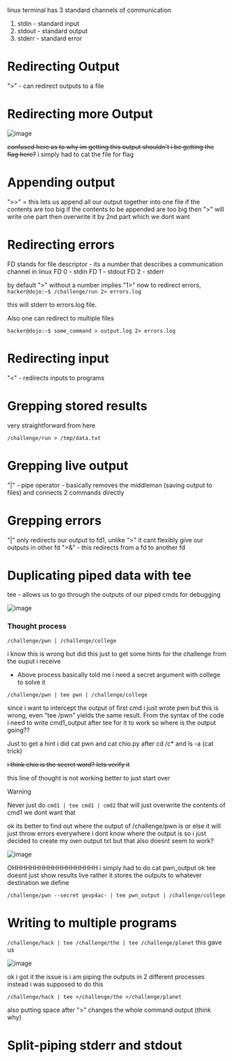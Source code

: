 linux terminal has 3 standard channels of communication
 1. stdin - standard input
 2. stdout - standard output
 3. stderr -  standard error

# Redirecting Output
">" - can redirect outputs to a file
# Redirecting more Output

![image](https://github.com/user-attachments/assets/f6a0fc28-e1c1-4d78-9e55-38375677e640)

~~confused here as to why im getting this output shouldn't i be getting the flag here?~~
i simply had to cat the file for flag

# Appending output
">>" = this lets us append all our output together into one file if the contents are too big
if the contents to be appended are too big then ">" will write one part then overwrite it by 2nd part which we dont want
# Redirecting errors
FD stands for file descriptor  -  its a number that describes a communication channel in linux
FD 0 - stdin
FD 1 - stdout
FD 2 - stderr

by default ">" without a number implies "1>"
now to redirect errors,
```hacker@dojo:~$ /challenge/run 2> errors.log```

this will stderr to errors.log file.

Also one can redirect to multiple files

```hacker@dojo:~$ some_command > output.log 2> errors.log```

# Redirecting input
"<" - redirects inputs to programs

# Grepping stored results
very straightforward from here

```/challenge/run > /tmp/data.txt```

# Grepping live output
"|" - pipe operator - basically removes the middleman (saving output to files) and connects 2 commands directly

# Grepping errors
"|" only redirects our output to fd1, unlike ">" it cant flexibly give our outputs in other fd
">&" - this redirects from a fd to another fd

# Duplicating piped data with tee
tee -  allows us to go through the outputs of our piped cmds for debugging

![image](https://github.com/user-attachments/assets/b6cffc06-e604-4893-befc-4149d7ce4a0b)

### Thought process
```/challenge/pwn | /challenge/college```

i know this is wrong but did this just to get some hints for the challenge from the ouput i receive
 - Above process basically told me i need a secret argument with college to solve it

```/challenge/pwn | tee pwn | /challenge/college```

since i want to intercept the output of first cmd i just wrote pwn but this is wrong, even "tee /pwn" yields the same result. From the syntax of the code i need to write cmd1_output after tee for it to work so where is the output going??

Just to get a hint i did cat pwn and cat chio.py after cd /c* and ls -a (cat trick)

~~i think chio is the secret word? lets verify it~~

this line of thought is not working better to just start over

> [!WARNING]
> Never just do
> ```cmd1 | tee cmd1 | cmd2```
> that will just overwrite the contents of cmd1 we dont want that

ok its better to find out where the output of /challenge/pwn is or else it will just throw errors everywhere
i dont know where the output is so i just decided to create my own output txt but that also doesnt seem to work?

![image](https://github.com/user-attachments/assets/ead39d54-0fa8-4183-bd2e-604dae319d85)

OHHHHHHHHHHHHHHHHHHH i simply had to do cat pwn_output
ok tee doesnt just show results live rather it stores the outputs to whatever destination we define

```/challenge/pwn --secret gevp4ac- | tee pwn_output | /challenge/college```

# Writing to multiple programs
```/challenge/hack | tee /challenge/the | tee /challenge/planet```
this gave us

![image](https://github.com/user-attachments/assets/7c73ac06-c5ed-4772-bab9-8776d3d8aab3)

 ok i got it the issue is i am piping the outputs in 2 different processes instead i was supposed to do this

 ```/challenge/hack | tee >/challenge/the >/challenge/planet```

 also putting space after ">" changes the whole command output (think why)

# Split-piping stderr and stdout

